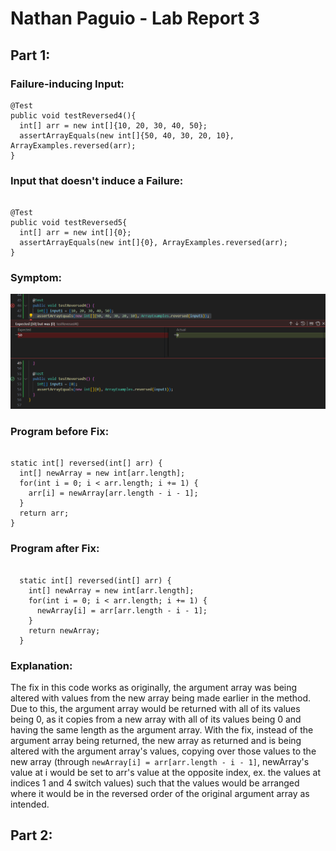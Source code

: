# Nathan Paguio - Lab Report 3

## Part 1:

### Failure-inducing Input:

```
@Test
public void testReversed4(){
  int[] arr = new int[]{10, 20, 30, 40, 50};
  assertArrayEquals(new int[]{50, 40, 30, 20, 10}, ArrayExamples.reversed(arr);
}

```

### Input that doesn't induce a Failure:

```

@Test
public void testReversed5{
  int[] arr = new int[]{0};
  assertArrayEquals(new int[]{0}, ArrayExamples.reversed(arr);
}

```

### Symptom:

![Image](arraytestsSS.png)

### Program before Fix:

```

static int[] reversed(int[] arr) {
  int[] newArray = new int[arr.length];
  for(int i = 0; i < arr.length; i += 1) {
    arr[i] = newArray[arr.length - i - 1];
  }
  return arr;
}

```

### Program after Fix:

```

  static int[] reversed(int[] arr) {
    int[] newArray = new int[arr.length];
    for(int i = 0; i < arr.length; i += 1) {
      newArray[i] = arr[arr.length - i - 1];
    }
    return newArray;
  }

```

### Explanation:

The fix in this code works as originally, the argument array was being altered with values from the new array being made earlier in the method. Due to this, the argument array would be returned with all of its values being 0, as it copies from a new array with all of its values being 0 and having the same length as the argument array. With the fix, instead of the argument array being returned, the new array as returned and is being altered with the argument array's values, copying over those values to the new array (through `newArray[i] = arr[arr.length - i - 1]`, newArray's value at i would be set to arr's value at the opposite index, ex. the values at indices 1 and 4 switch values) such that the values would be arranged where it would be in the reversed order of the original argument array as intended.

## Part 2:
